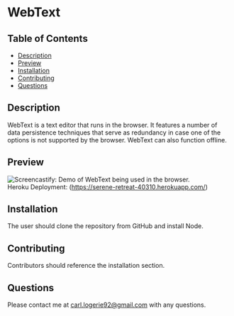 # WebText

## Table of Contents
* [Description](#description)
* [Preview](#preview)
* [Installation](#installation)
* [Contributing](#contributing)
* [Questions](#questions)

## Description

WebText is a text editor that runs in the browser. It features a number of data persistence techniques that serve as redundancy in case one of the options is not supported by the browser. WebText can also function offline.

## Preview
![Screencastify: Demo of WebText being used in the browser.](https://drive.google.com/file/d/16hwoNzOtK3PAU2DWkPV7q128w6qyP2zq/view)
<br>
Heroku Deployment: (https://serene-retreat-40310.herokuapp.com/)

## Installation 
The user should clone the repository from GitHub and install Node.

## Contributing 
Contributors should reference the installation section. 

## Questions
Please contact me at carl.logerie92@gmail.com with any questions.